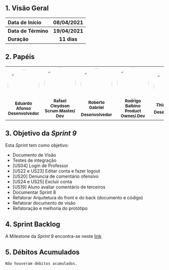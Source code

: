
## 1. <a name="1">Visão Geral</a>

| Data de Início | 08/04/2021 |
|:--|:--:|
| **Data de Término** | **19/04/2021** |
| **Duração** | **11 dias** |

## 2. <a name="2">Papéis</a>

<table>
    <tr>
     <!-- Eduardo   -->
        <td align="center"><a href="https://github.com/oEduardoAfonso"><img style="border-radius: 50%;" src="https://avatars.githubusercontent.com/u/54921791?s=400&u=12d7cd0e0fdb7e4540dd786c4cc936167d8b7666&v=4" width="100px;" alt=""/><br /><sub><b>Eduardo Afonso</b><br><b>Desenvolvedor</b></sub></a><br /></td>
     <!-- Rafael -->
        <td align="center"><a href="https://github.com/RcleydsonR">
        <img style="border-radius: 50%;" src="https://avatars.githubusercontent.com/u/74625814?s=460&u=c3b77eaa289d931e139e184d494e0151956372a8&v=4"width="100px;" alt=""/>
        <br /><sub><b>Rafael Cleydson</b><br><b>Scrum Master/ Dev</b></sub></a><br /></td>
         <!-- Roberto  -->
        <td align="center"><a href="https://github.com/mangabeiras"><img style="border-radius: 50%;" src="https://avatars.githubusercontent.com/u/54643519?s=400&u=e818422fc51e3e58e20e2bfc28bcdcd96a3acf62&v=4" width="100px;" alt=""/><br /><sub><b>Roberto Gabriel</b><br><b>Desenvolvedor</sub></a><br /></td>
     <!-- Rodrigo     -->
        <td align="center"><a href=https://github.com/Balbinoo><img style="border-radius: 50%;" src="https://avatars.githubusercontent.com/u/54644626?s=400&u=8d36fb668cd69ccd23d5827ae9e1b86a937eefa1&v=4" width="100px;" alt=""/><br /><sub><b>Rodrigo Balbino</b><br><b>Product Owner/ Dev</b></sub></a><br /></td>
    <!-- Thiago  -->
        <td align="center"><a href=https://github.com/thiagohdaqw><img style="border-radius: 50%;" src="https://avatars.githubusercontent.com/u/54081877?s=400&u=c1add0666adbf836efe972df83a854185477c2cc&v=4" width="100px;" alt=""/><br /><sub><b>Thiago Paiva</b><br><b>Desenvolvedor</sub></a><br/></td>
     <!-- Victor -->
        <td align="center"><a href=https://github.com/victorhugo21><img style="border-radius: 50%;" src="https://avatars.githubusercontent.com/u/54643372?s=400&u=662c17b015a365ca35b5b4ea519c0fd64fd00184&v=4" width="100px;" alt=""/><br /><sub><b>Victor Hugo</b><br><b>Desenvolvedor</sub></a><br/></td>
        </tr>
    </table>
    
## 3. <a name="3">Objetivo da _Sprint 9_</a>

<p align="justify">Esta <i>Sprint</i> tem como objetivo:</p>

- Documento de Visão
- Testes de integração
- [US04] Login de Professor
- [US22 e US23] Editar conta e fazer logout
- [US20] Denuncia de comentário ofensivo
- [US24 e US25] Excluir conta
- [US19] Aluno avaliar comentário de terceiros
- Documentar Sprint 8
- Refatorar Arquitetura do front e do back (documento e código)
- Refatorar documento de visão
- Refatoração e melhoria do protótipo

## 4. <a name="4">Sprint Backlog</a>

A Milestone da _Sprint_ 9 encontra-se neste [link](https://github.com/fga-eps-mds/2020.2-Anunbis/milestone/10)

## 5. <a name="5">Débitos Acumulados</a>

```
Não houveram débitos acumulados.
```